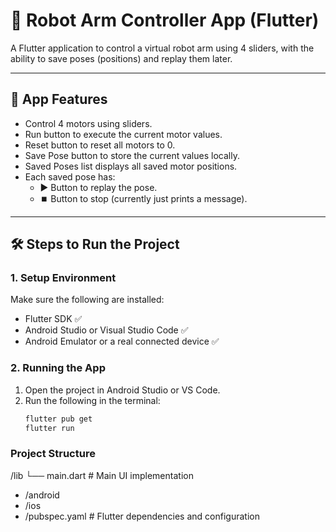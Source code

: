 # 🤖 Robot Arm Controller App (Flutter)

A Flutter application to control a virtual robot arm using 4 sliders, with the ability to save poses (positions) and replay them later.

---

## 📱 App Features

- Control 4 motors using sliders.
- Run button to execute the current motor values.
- Reset button to reset all motors to 0.
- Save Pose button to store the current values locally.
- Saved Poses list displays all saved motor positions.
- Each saved pose has:
  - ▶️ Button to replay the pose.
  - ⏹️ Button to stop (currently just prints a message).

---

## 🛠️ Steps to Run the Project

### 1. Setup Environment
Make sure the following are installed:
- Flutter SDK ✅  
- Android Studio or Visual Studio Code ✅  
- Android Emulator or a real connected device ✅  

### 2. Running the App
1. Open the project in Android Studio or VS Code.  
2. Run the following in the terminal:
   ```bash
   flutter pub get
   flutter run
  ### Project Structure
   /lib
     └── main.dart         # Main UI implementation
- /android
- /ios
- /pubspec.yaml           # Flutter dependencies and configuration
